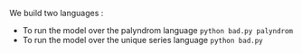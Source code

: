 We build two languages :
* To run the model over the palyndrom language
`python bad.py palyndrom`  
* To run the model over the unique series language
`python bad.py`